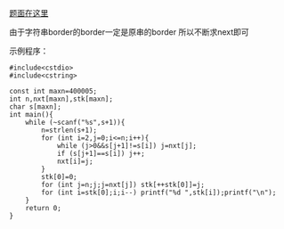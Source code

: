 [题面在这里](http://poj.org/problem?id=2752)

由于字符串border的border一定是原串的border
所以不断求next即可

示例程序：

```
#include<cstdio>
#include<cstring>

const int maxn=400005;
int n,nxt[maxn],stk[maxn];
char s[maxn];
int main(){
	while (~scanf("%s",s+1)){
		n=strlen(s+1);
		for (int i=2,j=0;i<=n;i++){
			while (j>0&&s[j+1]!=s[i]) j=nxt[j];
			if (s[j+1]==s[i]) j++;
			nxt[i]=j;
		}
		stk[0]=0;
		for (int j=n;j;j=nxt[j]) stk[++stk[0]]=j;
		for (int i=stk[0];i;i--) printf("%d ",stk[i]);printf("\n");
	}
	return 0;
}
```